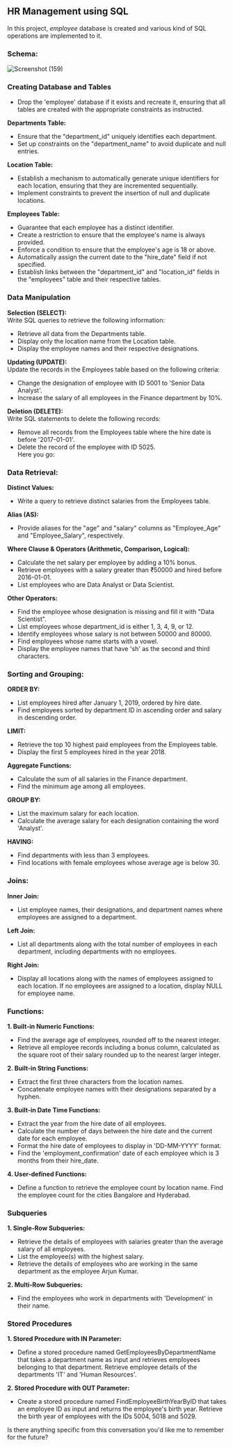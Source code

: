  ## HR Management using SQL
In this project, _employee_ database is created and various kind of SQL operations are implemented to it.

### Schema:
![Screenshot (159)](https://github.com/user-attachments/assets/c19355da-40b0-4435-bcb7-1ef5d72eb661)

### Creating Database and Tables
*  Drop the 'employee' database if it exists and recreate it, ensuring that all tables are created with the appropriate constraints as instructed.<br>

**Departments Table:**<br>
*  Ensure that the "department_id" uniquely identifies each department.<br>
*  Set up constraints on the "department_name" to avoid duplicate and null entries.<br>

**Location Table:**<br>
*  Establish a mechanism to automatically generate unique identifiers for each location, ensuring that they are incremented sequentially.<br>
*  Implement constraints to prevent the insertion of null and duplicate locations.<br>

**Employees Table:**<br>
*  Guarantee that each employee has a distinct identifier.<br>
*  Create a restriction to ensure that the employee's name is always provided.<br>
*  Enforce a condition to ensure that the employee's age is 18 or above.<br>
*  Automatically assign the current date to the "hire_date" field if not specified.<br>
*  Establish links between the "department_id" and "location_id" fields in the "employees" table and their respective tables.<br>

### Data Manipulation
**Selection (SELECT):** <br>
Write SQL queries to retrieve the following information:<br>
*  Retrieve all data from the Departments table.<br>
*  Display only the location name from the Location table.<br>
*  Display the employee names and their respective designations.<br>
 
**Updating (UPDATE):** <br>
Update the records in the Employees table based on the following criteria:<br>
*  Change the designation of employee with ID 5001 to 'Senior Data Analyst'.<br>
*  Increase the salary of all employees in the Finance department by 10%.<br>

**Deletion (DELETE):** <br>
Write SQL statements to delete the following records:<br>
*  Remove all records from the Employees table where the hire date is before '2017-01-01'.<br>
*  Delete the record of the employee with ID 5025.<br>
Here you go:

### Data Retrieval:
**Distinct Values:**<br>
*  Write a query to retrieve distinct salaries from the Employees table.<br>

**Alias (AS):**<br>
*  Provide aliases for the "age" and "salary" columns as "Employee_Age" and "Employee_Salary", respectively.<br>

**Where Clause & Operators (Arithmetic, Comparison, Logical):**<br>
*  Calculate the net salary per employee by adding a 10% bonus.<br>
*  Retrieve employees with a salary greater than ₹50000 and hired before 2016-01-01.<br>
*  List employees who are Data Analyst or Data Scientist.<br>

**Other Operators:**<br>
*  Find the employee whose designation is missing and fill it with "Data Scientist".<br>
*  List employees whose department_id is either 1, 3, 4, 9, or 12.<br>
*  Identify employees whose salary is not between 50000 and 80000.<br>
*  Find employees whose name starts with a vowel.<br>
*  Display the employee names that have 'sh' as the second and third characters.<br>

### Sorting and Grouping:
**ORDER BY:**<br>
*  List employees hired after January 1, 2019, ordered by hire date.<br>
*  Find employees sorted by department ID in ascending order and salary in descending order.<br>

**LIMIT:**<br>
*  Retrieve the top 10 highest paid employees from the Employees table.<br>
*  Display the first 5 employees hired in the year 2018.<br>

**Aggregate Functions:**<br>
*  Calculate the sum of all salaries in the Finance department.<br>
*  Find the minimum age among all employees.<br>

**GROUP BY:**<br>
*  List the maximum salary for each location.<br>
*  Calculate the average salary for each designation containing the word 'Analyst'.<br>

**HAVING:**<br>
*  Find departments with less than 3 employees.<br>
*  Find locations with female employees whose average age is below 30.<br>

### Joins:
**Inner Join:**<br>
*  List employee names, their designations, and department names where employees are assigned to a department.<br>

**Left Join:**<br>
*  List all departments along with the total number of employees in each department, including departments with no employees.<br>

**Right Join:**<br>
*  Display all locations along with the names of employees assigned to each location. If no employees are assigned to a location, display NULL for employee name.<br>

### Functions:
**1. Built-in Numeric Functions:**<br>
*  Find the average age of employees, rounded off to the nearest integer.<br>
*  Retrieve all employee records including a bonus column, calculated as the square root of their salary rounded up to the nearest larger integer.<br>

**2. Built-in String Functions:**<br>
*  Extract the first three characters from the location names.<br>
*  Concatenate employee names with their designations separated by a hyphen.<br>

**3. Built-in Date Time Functions:**<br>
*  Extract the year from the hire date of all employees.<br>
*  Calculate the number of days between the hire date and the current date for each employee.<br>
*  Format the hire date of employees to display in 'DD-MM-YYYY' format.<br>
*  Find the 'employment_confirmation' date of each employee which is 3 months from their hire_date.<br>

**4. User-defined Functions:**<br>
*  Define a function to retrieve the employee count by location name. Find the employee count for the cities Bangalore and Hyderabad.<br>

### Subqueries
**1. Single-Row Subqueries:**<br>
*  Retrieve the details of employees with salaries greater than the average salary of all employees.<br>
*  List the employee(s) with the highest salary.<br>
*  Retrieve the details of employees who are working in the same department as the employee Arjun Kumar.<br>

**2. Multi-Row Subqueries:**<br>
*  Find the employees who work in departments with 'Development' in their name.<br>

### Stored Procedures
**1. Stored Procedure with IN Parameter:**<br>
*  Define a stored procedure named GetEmployeesByDepartmentName that takes a department name as input and retrieves employees belonging to that department. Retrieve employee details of the departments 'IT' and 'Human Resources'.<br>

**2. Stored Procedure with OUT Parameter:**<br>
*  Create a stored procedure named FindEmployeeBirthYearByID that takes an employee ID as input and returns the employee's birth year. Retrieve the birth year of employees with the IDs 5004, 5018 and 5029.<br>

Is there anything specific from this conversation you'd like me to remember for the future?
